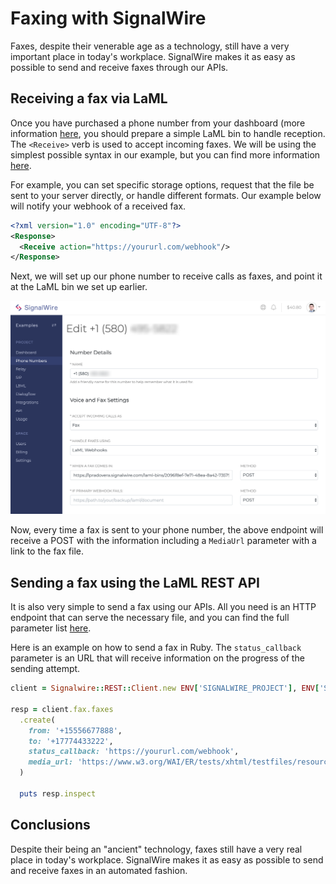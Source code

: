 # Faxing with SignalWire

Faxes, despite their venerable age as a technology, still have a very important place in today's workplace. SignalWire makes it as easy as possible to send and receive faxes through our APIs.

## Receiving a fax via LaML

Once you have purchased a phone number from your dashboard (more information [here](/intros/signalwire_101), you should prepare a simple LaML bin to handle reception. The `<Receive>` verb is used to accept incoming faxes. We will be using the simplest possible syntax in our example, but you can find more information [here](https://docs.signalwire.com/topics/laml-xml/?xml#fax-laml-receive).

For example, you can set specific storage options, request that the file be sent to your server directly, or handle different formats. Our example below will notify your webhook of a received fax.

```xml
<?xml version="1.0" encoding="UTF-8"?>
<Response>
  <Receive action="https://yoururl.com/webhook"/>
</Response>
```

Next, we will set up our phone number to receive calls as faxes, and point it at the LaML bin we set up earlier.

![Set up number to handle fax](/assets/handle_fax.png)

Now, every time a fax is sent to your phone number, the above endpoint will receive a POST with the information including a `MediaUrl` parameter with a link to the fax file.

## Sending a fax using the LaML REST API

It is also very simple to send a fax using our APIs. All you need is an HTTP endpoint that can serve the necessary file, and you can find the full parameter list [here](https://docs.signalwire.com/topics/laml-api/#api-reference-faxes-send-a-fax).

Here is an example on how to send a fax in Ruby. The `status_callback` parameter is an URL that will receive information on the progress of the sending attempt.

```ruby
client = Signalwire::REST::Client.new ENV['SIGNALWIRE_PROJECT'], ENV['SIGNALWIRE_TOKEN'], signalwire_space_url: ENV['SIGNALWIRE_SPACE']

resp = client.fax.faxes
  .create(
    from: '+15556677888',
    to: '+17774433222',
    status_callback: 'https://yoururl.com/webhook',
    media_url: 'https://www.w3.org/WAI/ER/tests/xhtml/testfiles/resources/pdf/dummy.pdf'
  )

  puts resp.inspect
```

## Conclusions

Despite their being an "ancient" technology, faxes still have a very real place in today's workplace. SignalWire makes it as easy as possible to send and receive faxes in an automated fashion.